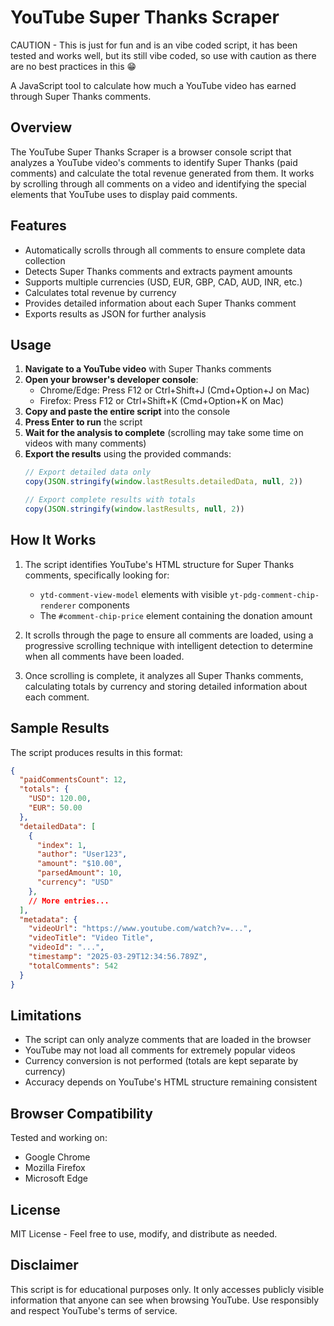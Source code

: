 # YouTube Super Thanks Scraper

CAUTION - This is just for fun and is an vibe coded script, it has been tested and works well, but its still vibe coded, so use with caution as there are no best practices in this 😁

A JavaScript tool to calculate how much a YouTube video has earned through Super Thanks comments.

## Overview

The YouTube Super Thanks Scraper is a browser console script that analyzes a YouTube video's comments to identify Super Thanks (paid comments) and calculate the total revenue generated from them. It works by scrolling through all comments on a video and identifying the special elements that YouTube uses to display paid comments.

## Features

- Automatically scrolls through all comments to ensure complete data collection
- Detects Super Thanks comments and extracts payment amounts
- Supports multiple currencies (USD, EUR, GBP, CAD, AUD, INR, etc.)
- Calculates total revenue by currency
- Provides detailed information about each Super Thanks comment
- Exports results as JSON for further analysis

## Usage

1. **Navigate to a YouTube video** with Super Thanks comments
2. **Open your browser's developer console**:
   - Chrome/Edge: Press F12 or Ctrl+Shift+J (Cmd+Option+J on Mac)
   - Firefox: Press F12 or Ctrl+Shift+K (Cmd+Option+K on Mac)
3. **Copy and paste the entire script** into the console
4. **Press Enter to run** the script
5. **Wait for the analysis to complete** (scrolling may take some time on videos with many comments)
6. **Export the results** using the provided commands:
   ```javascript
   // Export detailed data only
   copy(JSON.stringify(window.lastResults.detailedData, null, 2))
   
   // Export complete results with totals
   copy(JSON.stringify(window.lastResults, null, 2))
   ```

## How It Works

1. The script identifies YouTube's HTML structure for Super Thanks comments, specifically looking for:
   - `ytd-comment-view-model` elements with visible `yt-pdg-comment-chip-renderer` components
   - The `#comment-chip-price` element containing the donation amount

2. It scrolls through the page to ensure all comments are loaded, using a progressive scrolling technique with intelligent detection to determine when all comments have been loaded.

3. Once scrolling is complete, it analyzes all Super Thanks comments, calculating totals by currency and storing detailed information about each comment.

## Sample Results

The script produces results in this format:

```json
{
  "paidCommentsCount": 12,
  "totals": {
    "USD": 120.00,
    "EUR": 50.00
  },
  "detailedData": [
    {
      "index": 1,
      "author": "User123",
      "amount": "$10.00",
      "parsedAmount": 10,
      "currency": "USD"
    },
    // More entries...
  ],
  "metadata": {
    "videoUrl": "https://www.youtube.com/watch?v=...",
    "videoTitle": "Video Title",
    "videoId": "...",
    "timestamp": "2025-03-29T12:34:56.789Z",
    "totalComments": 542
  }
}
```

## Limitations

- The script can only analyze comments that are loaded in the browser
- YouTube may not load all comments for extremely popular videos
- Currency conversion is not performed (totals are kept separate by currency)
- Accuracy depends on YouTube's HTML structure remaining consistent

## Browser Compatibility

Tested and working on:
- Google Chrome
- Mozilla Firefox
- Microsoft Edge

## License

MIT License - Feel free to use, modify, and distribute as needed.

## Disclaimer

This script is for educational purposes only. It only accesses publicly visible information that anyone can see when browsing YouTube. Use responsibly and respect YouTube's terms of service.

